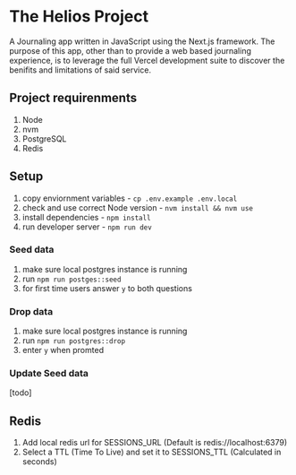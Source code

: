 # The Helios Project

A Journaling app written in JavaScript using the Next.js framework. The purpose of this app, other than to provide a web based journaling experience, is to leverage the full Vercel development suite to discover the benifits and limitations of said service.

## Project requirenments

1. Node
2. nvm
3. PostgreSQL
4. Redis

## Setup

1. copy enviornment variables - `cp .env.example .env.local`
2. check and use correct Node version - `nvm install && nvm use`
3. install dependencies - `npm install`
4. run developer server - `npm run dev`

### Seed data

1. make sure local postgres instance is running
2. run `npm run postges::seed`
3. for first time users answer `y` to both questions

### Drop data

1. make sure local postgres instance is running
2. run `npm run postgres::drop`
3. enter `y` when promted

### Update Seed data

[todo]

## Redis

1. Add local redis url for SESSIONS_URL (Default is redis://localhost:6379)
2. Select a TTL (Time To Live) and set it to SESSIONS_TTL (Calculated in seconds)
